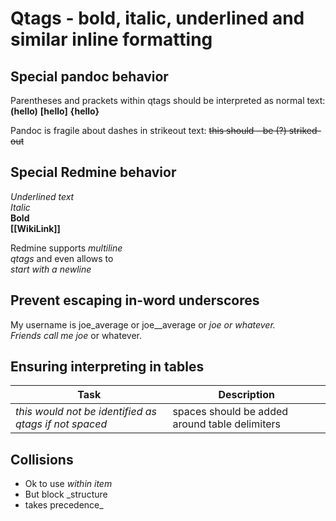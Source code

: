 # Qtags - bold, italic, underlined and similar inline formatting

## Special pandoc behavior

Parentheses and prackets within qtags should be interpreted as normal text: **(hello)** **\[hello\]** **{hello}**

Pandoc is fragile about dashes in strikeout text: ~~this should - be (?) striked-out~~

## Special Redmine behavior

_Underlined text_  
*Italic*  
**Bold**  
**[[WikiLink]]**

Redmine supports *multiline  
qtags* and even allows to  
*start with a newline*

## Prevent escaping in-word underscores

My username is joe_average or joe\_\_average or *joe or whatever.  
Friends call me joe* or whatever.

## Ensuring interpreting in tables

| Task                                                  | Description                                    |
| ----------------------------------------------------- | ---------------------------------------------- |
| *this would not be identified as qtags if not spaced* | spaces should be added around table delimiters |

## Collisions

  - Ok to use *within item*
  - But block \_structure
  - takes precedence\_
